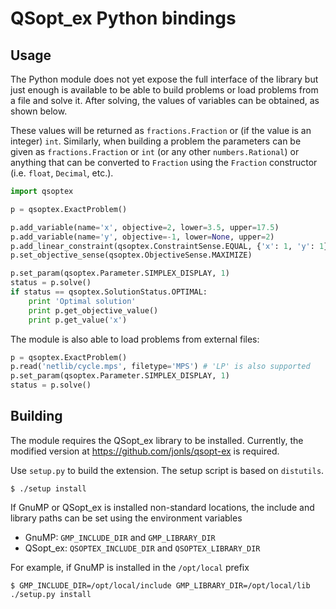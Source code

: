 
QSopt_ex Python bindings
========================

Usage
-----

The Python module does not yet expose the full interface of the library but
just enough is available to be able to build problems or load problems from a
file and solve it. After solving, the values of variables can be obtained, as
shown below.

These values will be returned as `fractions.Fraction` or (if the value is an
integer) `int`. Similarly, when building a problem the parameters can be given
as `fractions.Fraction` or `int` (or any other `numbers.Rational`) or anything
that can be converted to `Fraction` using the `Fraction` constructor (i.e. `float`,
`Decimal`, etc.).

``` python
import qsoptex

p = qsoptex.ExactProblem()

p.add_variable(name='x', objective=2, lower=3.5, upper=17.5)
p.add_variable(name='y', objective=-1, lower=None, upper=2)
p.add_linear_constraint(qsoptex.ConstraintSense.EQUAL, {'x': 1, 'y': 1}, rhs=0)
p.set_objective_sense(qsoptex.ObjectiveSense.MAXIMIZE)

p.set_param(qsoptex.Parameter.SIMPLEX_DISPLAY, 1)
status = p.solve()
if status == qsoptex.SolutionStatus.OPTIMAL:
    print 'Optimal solution'
    print p.get_objective_value()
    print p.get_value('x')
```

The module is also able to load problems from external files:

``` python
p = qsoptex.ExactProblem()
p.read('netlib/cycle.mps', filetype='MPS') # 'LP' is also supported
p.set_param(qsoptex.Parameter.SIMPLEX_DISPLAY, 1)
status = p.solve()
```

Building
--------

The module requires the QSopt_ex library to be installed. Currently, the
modified version at https://github.com/jonls/qsopt-ex is required.

Use `setup.py` to build the extension. The setup script is based on `distutils`.

``` shell
$ ./setup install
```

If GnuMP or QSopt_ex is installed non-standard locations, the include and library
paths can be set using the environment variables

- GnuMP: `GMP_INCLUDE_DIR` and `GMP_LIBRARY_DIR`
- QSopt_ex: `QSOPTEX_INCLUDE_DIR` and `QSOPTEX_LIBRARY_DIR`

For example, if GnuMP is installed in the `/opt/local` prefix

``` shell
$ GMP_INCLUDE_DIR=/opt/local/include GMP_LIBRARY_DIR=/opt/local/lib ./setup.py install
```
